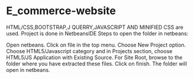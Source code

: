 # E_commerce-website
HTML/CSS,BOOTSTRAP,J QUERRY,JAVASCRIPT AND MINIFIED CSS are used.
Project is done in NetbeansIDE
Steps to open the folder in netbeans:

Open netbeans.
Click on file in the top menu.
Choose New Project option.
Choose HTML5/Javascript category and in Projects section, choose HTML5/JS Application with Existing Source.
For Site Root, browse to the folder where you have extracted these files.
Click on finish.
The folder will open in netbeans.
